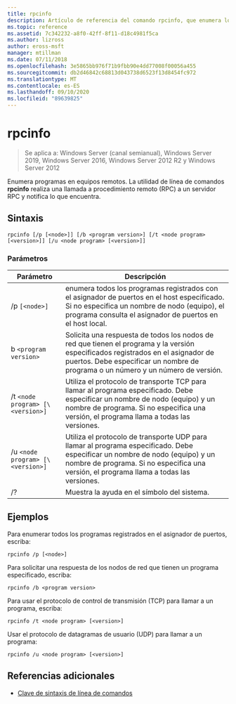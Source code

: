 ```yaml
---
title: rpcinfo
description: Artículo de referencia del comando rpcinfo, que enumera los programas de un equipo remoto.
ms.topic: reference
ms.assetid: 7c342232-a8f0-42ff-8f11-d18c4981f5ca
ms.author: lizross
author: eross-msft
manager: mtillman
ms.date: 07/11/2018
ms.openlocfilehash: 3e5865bb976f71b9fbb90e4dd77008f00056a455
ms.sourcegitcommit: db2d46842c68813d043738d6523f13d8454fc972
ms.translationtype: MT
ms.contentlocale: es-ES
ms.lasthandoff: 09/10/2020
ms.locfileid: "89639825"
---
```

# <a name="rpcinfo"></a>rpcinfo

> Se aplica a: Windows Server (canal semianual), Windows Server 2019, Windows Server 2016, Windows Server 2012 R2 y Windows Server 2012

Enumera programas en equipos remotos. La utilidad de línea de comandos **rpcinfo** realiza una llamada a procedimiento remoto (RPC) a un servidor RPC y notifica lo que encuentra.

## <a name="syntax"></a>Sintaxis

```
rpcinfo [/p [<node>]] [/b <program version>] [/t <node program> [<version>]] [/u <node program> [<version>]]
```

### <a name="parameters"></a>Parámetros

| Parámetro | Descripción |
|--|--|
| /p `[<node>]` | enumera todos los programas registrados con el asignador de puertos en el host especificado. Si no especifica un nombre de nodo (equipo), el programa consulta el asignador de puertos en el host local. |
| b `<program version>` | Solicita una respuesta de todos los nodos de red que tienen el programa y la versión especificados registrados en el asignador de puertos. Debe especificar un nombre de programa o un número y un número de versión. |
| /t `<node program> [\<version>]` | Utiliza el protocolo de transporte TCP para llamar al programa especificado. Debe especificar un nombre de nodo (equipo) y un nombre de programa. Si no especifica una versión, el programa llama a todas las versiones. |
| /u `<node program> [\<version>]` | Utiliza el protocolo de transporte UDP para llamar al programa especificado. Debe especificar un nombre de nodo (equipo) y un nombre de programa. Si no especifica una versión, el programa llama a todas las versiones. |
| /? | Muestra la ayuda en el símbolo del sistema. |

## <a name="examples"></a>Ejemplos

Para enumerar todos los programas registrados en el asignador de puertos, escriba:

```
rpcinfo /p [<node>]
```

Para solicitar una respuesta de los nodos de red que tienen un programa especificado, escriba:

```
rpcinfo /b <program version>
```

Para usar el protocolo de control de transmisión (TCP) para llamar a un programa, escriba:

```
rpcinfo /t <node program> [<version>]
```

Usar el protocolo de datagramas de usuario (UDP) para llamar a un programa:

```
rpcinfo /u <node program> [<version>]
```

## <a name="additional-references"></a>Referencias adicionales

- [Clave de sintaxis de línea de comandos](command-line-syntax-key.md)
